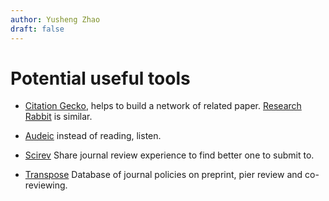 ```yaml
---
author: Yusheng Zhao
draft: false
---
```

# Potential useful tools
- [Citation Gecko](https://www.citationgecko.com/), helps to build a network of
  related paper. [Research Rabbit](https://www.researchrabbit.ai/) is similar.

- [Audeic](https://audemic.io/) instead of reading, listen.

- [Scirev](https://scirev.org/) Share journal review experience to find better
  one to submit to.
  
- [Transpose](https://transpose-publishing.github.io/#/) Database of journal
  policies on preprint, pier review and co-reviewing.
